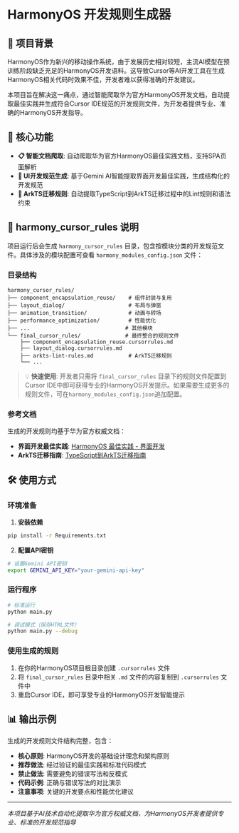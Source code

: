 # HarmonyOS 开发规则生成器

## 📖 项目背景

HarmonyOS作为新兴的移动操作系统，由于发展历史相对较短，主流AI模型在预训练阶段缺乏充足的HarmonyOS开发语料。这导致Cursor等AI开发工具在生成HarmonyOS相关代码时效果不佳，开发者难以获得准确的开发建议。

本项目旨在解决这一痛点，通过智能爬取华为官方HarmonyOS开发文档，自动提取最佳实践并生成符合Cursor IDE规范的开发规则文件，为开发者提供专业、准确的HarmonyOS开发指导。

## 🚀 核心功能

- **📋 智能文档爬取**: 自动爬取华为官方HarmonyOS最佳实践文档，支持SPA页面解析
- **📝 UI开发规范生成**: 基于Gemini AI智能提取界面开发最佳实践，生成结构化的开发规范
- **🔧 ArkTS迁移规则**: 自动提取TypeScript到ArkTS迁移过程中的Lint规则和语法约束

## 📁 harmony_cursor_rules 说明

项目运行后会生成 `harmony_cursor_rules` 目录，包含按模块分类的开发规范文件。具体涉及的模块配置可查看 `harmony_modules_config.json` 文件：

### 目录结构
```
harmony_cursor_rules/
├── component_encapsulation_reuse/    # 组件封装与复用
├── layout_dialog/                    # 布局与弹窗
├── animation_transition/             # 动画与转场
├── performance_optimization/         # 性能优化
├── ...                              # 其他模块
└── final_cursor_rules/              # 最终整合的规则文件
    ├── component_encapsulation_reuse.cursorrules.md
    ├── layout_dialog.cursorrules.md
    ├── arkts-lint-rules.md           # ArkTS迁移规则
    └── ...
```

> 💡 **快速使用**: 开发者只需将 `final_cursor_rules` 目录下的规则文件配置到Cursor IDE中即可获得专业的HarmonyOS开发提示。如果需要生成更多的规则文件，可在`harmony_modules_config.json`追加配置。

### 参考文档
生成的开发规则均基于华为官方权威文档：
- **界面开发最佳实践**: [HarmonyOS 最佳实践 - 界面开发](https://developer.huawei.com/consumer/cn/doc/best-practices/bpta-ui-dynamic-operations)
- **ArkTS迁移指南**: [TypeScript到ArkTS迁移指南](https://developer.huawei.com/consumer/en/doc/harmonyos-guides-V14/typescript-to-arkts-migration-guide-V14)

## 🛠️ 使用方式

### 环境准备
1. **安装依赖**
```bash
pip install -r Requirements.txt
```

2. **配置API密钥**
```bash
# 设置Gemini API密钥
export GEMINI_API_KEY="your-gemini-api-key"
```

### 运行程序
```bash
# 标准运行
python main.py

# 调试模式（保存HTML文件）
python main.py --debug
```

### 使用生成的规则
1. 在你的HarmonyOS项目根目录创建 `.cursorrules` 文件
2. 将 `final_cursor_rules` 目录中相关 `.md` 文件的内容复制到 `.cursorrules` 文件中
3. 重启Cursor IDE，即可享受专业的HarmonyOS开发智能提示

## 📊 输出示例

生成的开发规则文件结构完整，包含：
- **核心原则**: HarmonyOS开发的基础设计理念和架构原则
- **推荐做法**: 经过验证的最佳实践和标准代码模式
- **禁止做法**: 需要避免的错误写法和反模式
- **代码示例**: 正确与错误写法的对比演示
- **注意事项**: 关键的开发要点和性能优化建议

---

*本项目基于AI技术自动化提取华为官方权威文档，为HarmonyOS开发者提供专业、标准的开发规范指导*